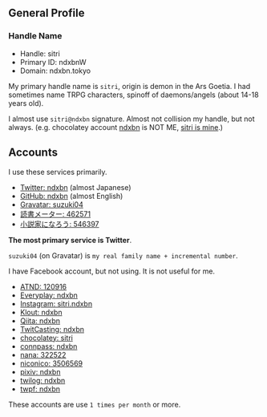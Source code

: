 ## General Profile

### Handle Name

- Handle: sitri
- Primary ID: ndxbnW
- Domain: ndxbn.tokyo

My primary handle name is `sitri`, origin is demon in the Ars Goetia. I had sometimes name TRPG characters, spinoff of daemons/angels (about 14-18 years old).

I almost use `sitri@ndxbn` signature. 
Almost not collision my handle, but not always. (e.g. chocolatey account [ndxbn](https://chocolatey.org/profiles/ndxbn) is NOT ME, [sitri is mine](https://chocolatey.org/profiles/sitri).)

## Accounts
I use these services primarily.

- [Twitter: ndxbn](https://twitter.com/ndxbn) (almost Japanese)
- [GitHub: ndxbn](https://github.com/ndxbn) (almost English)
- [Gravatar: suzuki04](https://ja.gravatar.com/suzukik04)
- [読書メーター: 462571](https://bookmeter.com/users/462571)
- [小説家になろう: 546397](https://mypage.syosetu.com/546397/)

**The most primary service is Twitter**.

`suzuki04` (on Gravatar) is `my real family name + incremental number`.

I have Facebook account, but not using. It is not useful for me.

- [ATND: 120916](https://atnd.org/users/120916)
- [Everyplay: ndxbn](https://everyplay.com/ndxbn)
- [Instagram: sitri.ndxbn](https://www.instagram.com/sitri.ndxbn/) 
- [Klout: ndxbn](https://klout.com/#/ndxbn)
- [Qiita: ndxbn](https://qiita.com/ndxbn)
- [TwitCasting: ndxbn](https://twitcasting.tv/ndxbn/) 
- [chocolatey: sitri](https://chocolatey.org/profiles/sitri)
- [connpass: ndxbn](https://connpass.com/user/ndxbn/)
- [nana: 322522](https://nana-music.com/users/322522/)
- [niconico: 3506569](http://www.nicovideo.jp/user/3506569)
- [pixiv: ndxbn](https://pixiv.me/ndxbn)
- [twilog: ndxbn](http://twilog.org/ndxbn)
- [twpf: ndxbn](http://twpf.jp/ndxbn)

These accounts are use `1 times per month` or more.
